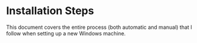 # Installation Steps

This document covers the entire process (both automatic and manual) that I follow when setting up a new Windows machine.
